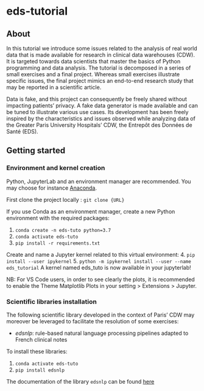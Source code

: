 # eds-tutorial

## About

In this tutorial we introduce some issues related to the analysis of real world data that is made available for research in clinical data warehouses (CDW). It is targeted towards data scientists that master the basics of Python programming and data analysis. The tutorial is decomposed in a series of small exercises and a final project. Whereas small exercises illustrate specific issues, the final project mimics an end-to-end research study that may be reported in a scientific article.

Data is fake, and this project can consequently be freely shared without impacting patients’ privacy. A fake data generator is made available and can be tuned to illustrate various use cases. Its development has been freely inspired by the characteristics and issues observed while analyzing data of the Greater Paris University Hospitals’ CDW, the Entrepôt des Données de Santé (EDS).

## Getting started

### Environment and kernel creation

Python, JupyterLab and an environment manager are recommended. You may choose for instance [Anaconda](https://docs.anaconda.com/anaconda/install/index.html).

First clone the project locally :
`git clone {URL}`

If you use Conda as an environment manager, create a new Python environment with the required packages:
1. `conda create -n eds-tuto python=3.7`
2. `conda activate eds-tuto`
3. `pip install -r requirements.txt`

Create and name a Jupyter kernel related to this virtual environment:
4. `pip install --user ipykernel`
5. `python -m ipykernel install --user --name eds_tutorial`
A kernel named eds_tuto is now available in your jupyterlab!

NB: For VS Code users, in order to see clearly the plots, it is recommended to enable the Theme Matplotlib Plots in your setting > Extensions > Jupyter.

### Scientific libraries installation

The following scientific library developed in the context of Paris’ CDW may moreover be leveraged to facilitate the resolution of some exercises:
- *edsnlp*: rule-based natural language processing pipelines adapted to French clinical notes

To install these libraries:
1. `conda activate eds-tuto`
2. `pip install edsnlp`

The documentation of the library `edsnlp` can be found [here](https://pypi.org/project/edsnlp/)
